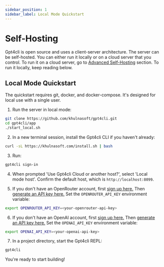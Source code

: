 ```yaml
---
sidebar_position: 1
sidebar_label: Local Mode Quickstart
---
```


# Self-Hosting

Gpt4cli is open source and uses a client-server architecture. The server can be self-hosted. You can either run it locally or on a cloud server that you control. To run it on a cloud server, go to  [Advanced Self-Hosting](./advanced-self-hosting) section. To run it locally, keep reading below.

## Local Mode Quickstart

The quickstart requires git, docker, and docker-compose. It's designed for local use with a single user.

1. Run the server in local mode: 

```bash
git clone https://github.com/khulnasoft/gpt4cli.git
cd gpt4cli/app
./start_local.sh
```

2. In a new terminal session, install the Gpt4cli CLI if you haven't already:

```bash
curl -sL https://khulnasoft.com/install.sh | bash
```

3. Run:

```bash
gpt4cli sign-in
```

4. When prompted 'Use Gpt4cli Cloud or another host?', select 'Local mode host'. Confirm the default host, which is `http://localhost:8099`.

5. If you don't have an OpenRouter account, first [sign up here.](https://openrouter.ai/signup) Then [generate an API key here.](https://openrouter.ai/keys) Set the `OPENROUTER_API_KEY` environment variable:

```bash
export OPENROUTER_API_KEY=<your-openrouter-api-key>
```

6. If you don't have an OpenAI account, first [sign up here.](https://platform.openai.com/signup) Then [generate an API key here.](https://platform.openai.com/account/api-keys) Set the `OPENAI_API_KEY` environment variable:

```bash
export OPENAI_API_KEY=<your-openai-api-key>
```

7. In a project directory, start the Gpt4cli REPL:

```bash
gpt4cli
```

You're ready to start building!


